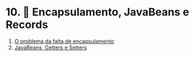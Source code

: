 # 10. 💾 Encapsulamento, JavaBeans e Records

1. [O problema da falta de encapsulamento](./01-o-problema/README.md)
2. [JavaBeans, Getters e Setters](./02-getters-e-setters/README.md)
